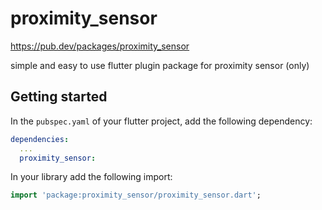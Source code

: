 # proximity_sensor

https://pub.dev/packages/proximity_sensor

simple and easy to use flutter plugin package for proximity sensor (only)

## Getting started

In the `pubspec.yaml` of your flutter project, add the following dependency:

```yaml
dependencies:
  ...
  proximity_sensor:
```

In your library add the following import:

```dart
import 'package:proximity_sensor/proximity_sensor.dart';
```
